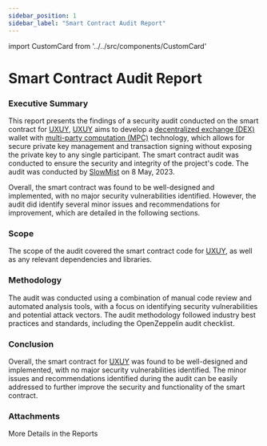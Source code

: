 ```yaml
---
sidebar_position: 1
sidebar_label: "Smart Contract Audit Report"
---
```


import CustomCard from '../../src/components/CustomCard'

# Smart Contract Audit Report

### Executive Summary


This report presents the findings of a security audit conducted on the smart contract for [UXUY](https://uxuy.com), [UXUY](https://uxuy.com) aims to develop a [decentralized exchange (DEX)](https://en.wikipedia.org/wiki/Decentralized_finance#Decentralized_exchanges) wallet with [multi-party computation (MPC)](https://en.wikipedia.org/wiki/Secure_multi-party_computation) technology, which allows for secure private key management and transaction signing without exposing the private key to any single participant. The smart contract audit was conducted to ensure the security and integrity of the project's code. The audit was conducted by [SlowMist](https://slowmist.com) on 8 May, 2023.

Overall, the smart contract was found to be well-designed and implemented, with no major security vulnerabilities identified. However, the audit did identify several minor issues and recommendations for improvement, which are detailed in the following sections.

### Scope

The scope of the audit covered the smart contract code for [UXUY](https://uxuy.com), as well as any relevant dependencies and libraries.

### Methodology

The audit was conducted using a combination of manual code review and automated analysis tools, with a focus on identifying security vulnerabilities and potential attack vectors. The audit methodology followed industry best practices and standards, including the OpenZeppelin audit checklist.

### Conclusion


Overall, the smart contract for [UXUY](https://uxuy.com) was found to be well-designed and implemented, with no major security vulnerabilities identified. The minor issues and recommendations identified during the audit can be easily addressed to further improve the security and functionality of the smart contract.

### Attachments

More Details in the Reports

<CustomCard title="SlowMist-Audit-Report-UXUY-Protocol-Phase2.pdf"  description="DownLoad SlowMist-Audit-Report-UXUY-Protocol-Phase2.pdf"  link="/assets/SlowMist-Audit-Report-UXUY-Protocol-Phase2.pdf" />
